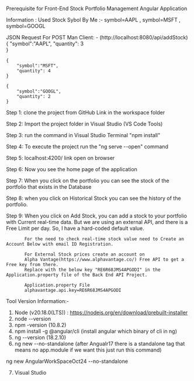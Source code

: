 
 Prerequisite for Front-End Stock Portfolio Management Angular Application 
 
 
  Information : Used Stock Sybol By Me :- symbol=AAPL ,  symbol=MSFT ,  symbol=GOOGL
  
  JSON Request For POST Man Client: - (http://localhost:8080/api/addStock)
     {
		"symbol":"AAPL",
        "quantity": 3  
     }
	
	{
		"symbol":"MSFT",
        "quantity": 4  
    }
	
	{
		"symbol":"GOOGL",
        "quantity": 2
    }
 
 
 Step 1: clone the project from GitHub Link in the workspace folder

 Step 2:  Import the project folder in Visual Studio (VS Code Tools) 
 
 Step 3:  run the command in Visual Studio Terminal "npm install"
 
 Step 4:  To execute the project run the "ng serve --open" command
 
 Step 5:   localhost:4200/ link open on browser
 
 Step 6:   Now you see the home page of the application
 
 Step 7:   When you click on the portfolio you can see the stock of the portfolio that exists in the Database
 
 Step 8:   when you click on Historical Stock you can see the history of the portfolio.
 
 Step 9: When you click on Add Stock, you can add a stock to your portfolio with Current real-time data.
           But we are using an external API, and there is a Free Limit per day. So, I have a hard-coded default value.
		   
		   For the need to check real-time stock value need to Create an Account Below with email ID Registration.  
		   
		   For External Stock prices create an account on 
           Alpha Vantage(https://www.alphavantage.co/) Free API to get a Free key from there.
           Replace with the below key "RE6R68JMS4APGODI" in the Application.property file of the Back End API Project.
        
           Application.property File
           alphavantage.api.key=RE6R68JMS4APGODI
		   
		   
Tool Version Information:-


1) Node (v20.18.0(LTS)) : https://nodejs.org/en/download/prebuilt-installer
2) node --version
3) npm -version (10.8.2)
4) npm install -g @angular/cli  (install angular which binary of cli in ng)
5) ng --version (18.2.10)
6) ng new --no-standalone (after Angualr17 there is a standalone tag that means no app.module if we want this just run this command)

ng new AngularWorkSpaceOct24 --no-standalone

7) Visual Studio

